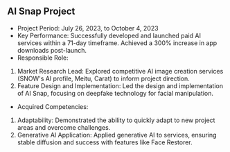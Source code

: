 ## AI Snap Project
- Project Period: July 26, 2023, to October 4, 2023
- Key Performance: Successfully developed and launched paid AI services within a 71-day timeframe. Achieved a 300% increase in app downloads post-launch.
- Responsible Role:
1. Market Research Lead: Explored competitive AI image creation services (SNOW's AI profile, Meitu, Carat) to inform project direction.
2. Feature Design and Implementation: Led the design and implementation of AI Snap, focusing on deepfake technology for facial manipulation.

- Acquired Competencies:
1. Adaptability: Demonstrated the ability to quickly adapt to new project areas and overcome challenges.
2. Generative AI Application: Applied generative AI to services, ensuring stable diffusion and success with features like Face Restorer.